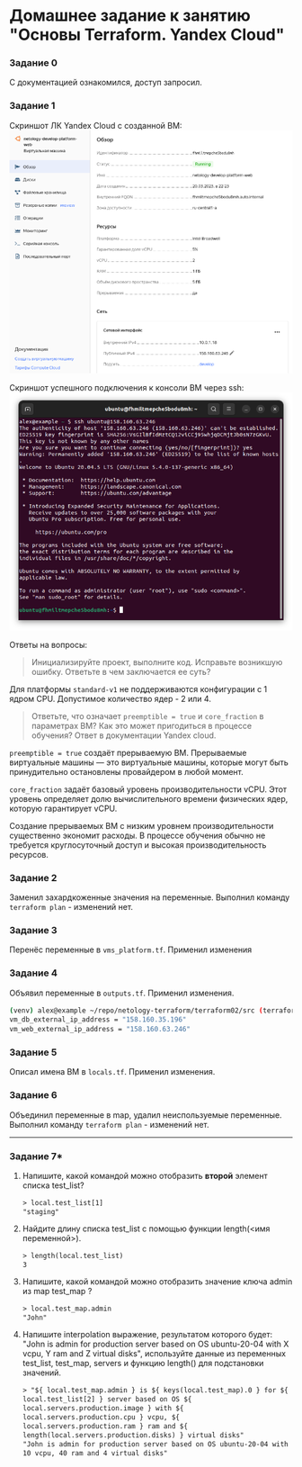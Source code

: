 # Домашнее задание к занятию "Основы Terraform. Yandex Cloud"

### Задание 0

С документацией ознакомился, доступ запросил.

### Задание 1

Скриншот ЛК Yandex Cloud с созданной ВМ:
![01.png](01.png) 

Скриншот успешного подключения к консоли ВМ через ssh:
![02.png](02.png)

Ответы на вопросы:

> Инициализируйте проект, выполните код. Исправьте возникшую ошибку. Ответьте в чем заключается ее суть?

Для платформы `standard-v1` не поддерживаются конфигурации с 1 ядром CPU. Допустимое количество ядер - 2 или 4.

> Ответьте, что означает ```preemptible = true``` и ```core_fraction``` в параметрах ВМ? Как это может пригодиться 
> в процессе обучения? Ответ в документации Yandex cloud.
 
`preemptible = true` создаёт прерываемую ВМ. Прерываемые виртуальные машины — это виртуальные машины,
которые могут быть принудительно остановлены провайдером в любой момент.

`core_fraction` задаёт базовый уровень производительности vCPU. Этот уровень определяет долю вычислительного времени 
физических ядер, которую гарантирует vCPU.

Создание прерываемых ВМ с низким уровнем производительности существенно экономит расходы. В процессе обучения обычно 
не требуется круглосуточный доступ и высокая производительность ресурсов. 

### Задание 2

Заменил захардкоженные значения на переменные. Выполнил команду `terraform plan` - изменений нет.

### Задание 3

Перенёс переменные в `vms_platform.tf`. Применил изменения

### Задание 4

Объявил переменные в `outputs.tf`. Применил изменения.

```bash
(venv) alex@example ~/repo/netology-terraform/terraform02/src (terraform-02) $ terraform output
vm_db_external_ip_address = "158.160.35.196"
vm_web_external_ip_address = "158.160.63.246"
```

### Задание 5

Описал имена ВМ в `locals.tf`. Применил изменения.

### Задание 6

Объединил переменные в map, удалил неиспользуемые переменные. Выполнил команду `terraform plan` - изменений нет.

------

### Задание 7*

1. Напишите, какой командой можно отобразить **второй** элемент списка test_list?
    ```
    > local.test_list[1]
    "staging"
    ```
2. Найдите длину списка test_list с помощью функции length(<имя переменной>).
    ```
    > length(local.test_list)
    3
    ```
3. Напишите, какой командой можно отобразить значение ключа admin из map test_map ?
    ```
    > local.test_map.admin
    "John"
    ``` 
4. Напишите interpolation выражение, результатом которого будет: "John is admin for production server based on OS ubuntu-20-04 with X vcpu, Y ram and Z virtual disks", используйте данные из переменных test_list, test_map, servers и функцию length() для подстановки значений.
    ```
    > "${ local.test_map.admin } is ${ keys(local.test_map).0 } for ${ local.test_list[2] } server based on OS ${ local.servers.production.image } with ${ local.servers.production.cpu } vcpu, ${ local.servers.production.ram } ram and ${ length(local.servers.production.disks) } virtual disks"
   "John is admin for production server based on OS ubuntu-20-04 with 10 vcpu, 40 ram and 4 virtual disks"

    ```


